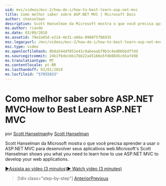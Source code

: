 ```yaml
---
uid: mvc/videos/mvc-2/how-do-i/how-to-best-learn-asp-net-mvc
title: Como melhor saber sobre ASP.NET MVC | Microsoft Docs
author: shanselman
description: Scott Hanselman da Microsoft mostra o que você precisa aprender a usar o ASP.NET MVC para desenvolver seus aplicativos web.
ms.author: riande
ms.date: 03/09/2010
ms.assetid: 79e2a85d-e214-4e31-a9da-0980f5f86935
msc.legacyurl: /mvc/videos/mvc-2/how-do-i/how-to-best-learn-asp-net-mvc
msc.type: video
ms.openlocfilehash: 0b8a544df051e41c9abeaab79b3c4ed06bbdffdd
ms.sourcegitcommit: 24b1f6decbb17bb22a45166e5fdb0845c65af498
ms.translationtype: MT
ms.contentlocale: pt-BR
ms.lasthandoff: 03/01/2019
ms.locfileid: "57055833"
---
```

<a name="how-to-best-learn-aspnet-mvc"></a><span data-ttu-id="5bb32-103">Como melhor saber sobre ASP.NET MVC</span><span class="sxs-lookup"><span data-stu-id="5bb32-103">How to Best Learn ASP.NET MVC</span></span>
====================
<span data-ttu-id="5bb32-104">por [Scott Hanselman](https://github.com/shanselman)</span><span class="sxs-lookup"><span data-stu-id="5bb32-104">by [Scott Hanselman](https://github.com/shanselman)</span></span>

<span data-ttu-id="5bb32-105">Scott Hanselman da Microsoft mostra o que você precisa aprender a usar o ASP.NET MVC para desenvolver seus aplicativos web.</span><span class="sxs-lookup"><span data-stu-id="5bb32-105">Microsoft's Scott Hanselman shows you what you need to learn how to use ASP.NET MVC to develop your web applications.</span></span>

[<span data-ttu-id="5bb32-106">&#9654;Assista ao vídeo (3 minutos)</span><span class="sxs-lookup"><span data-stu-id="5bb32-106">&#9654; Watch video (3 minutes)</span></span>](https://channel9.msdn.com/Blogs/ASP-NET-Site-Videos/how-to-best-learn-asp-net-mvc)

> [!div class="step-by-step"]
> [<span data-ttu-id="5bb32-107">Anterior</span><span class="sxs-lookup"><span data-stu-id="5bb32-107">Previous</span></span>](5-minute-introduction-to-aspnet-mvc.md)

